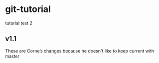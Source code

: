 # git-tutorial
tutorial test 2
## v1.1
These are Corne’s changes because he doesn't like to keep current with master

